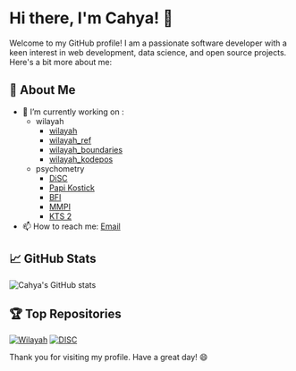 # Hi there, I'm Cahya! 👋

Welcome to my GitHub profile! I am a passionate software developer with a keen interest in web development, data science, and open source projects. Here's a bit more about me:

## 🚀 About Me
- 🔭 I’m currently working on :
  - wilayah
    -  [wilayah](https://github.com/cahyadsn/wilayah)
    -  [wilayah_ref](https://github.com/cahyadsn/wilayah_ref)
    -  [wilayah_boundaries](https://github.com/cahyadsn/wilayah_boundaries)
    -  [wilayah_kodepos](https://github.com/cahyadsn/wilayah_kodepos)
  - psychometry
    -  [DiSC](https://github.com/cahyadsn/disc)
    -  [Papi Kostick](https://github.com/cahyadsn/papi)
    -  [BFI](https://github.com/cahyadsn/bfi)
    -  [MMPI](https://github.com/cahyadsn/mmpi)
    -  [KTS 2](https://github.com/cahyadsn/kts-2-questionnarie)
- 📫 How to reach me: [Email](mailto:cahyadsn@gmail.com)

## 📈 GitHub Stats
![Cahya's GitHub stats](https://github-readme-stats.vercel.app/api?username=cahyadsn&show_icons=true&theme=radical)

## 🏆 Top Repositories
[![Wilayah](https://github-readme-stats.vercel.app/api/pin/?username=cahyadsn&repo=wilayah&theme=radical)](https://github.com/cahyadsn/wilayah)
[![DISC](https://github-readme-stats.vercel.app/api/pin/?username=cahyadsn&repo=disc&theme=radical)](https://github.com/cahyadsn/disc)

Thank you for visiting my profile. Have a great day! 😄
